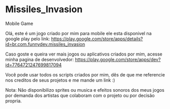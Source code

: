 # Missiles_Invasion
Mobile Game

Olá, este é um jogo criado por mim para mobile ele esta disponivel na google play pelo link:
https://play.google.com/store/apps/details?id=br.com.funnydev.missiles_invasion

Caso goste e queira ver mais jogos ou aplicativos criados por mim, acesse minha pagina de desenvolvedor:
https://play.google.com/store/apps/dev?id=7764721247699817094

Você pode usar todos os scripts criados por mim, dês de que me referencie nos creditos de seus projetos e me mande um link :)

Nota: Não disponibilizo sprites ou musica e efeitos sonoros dos meus jogos por demanda dos artistas que colaboram com o projeto ou por decisão propria.
